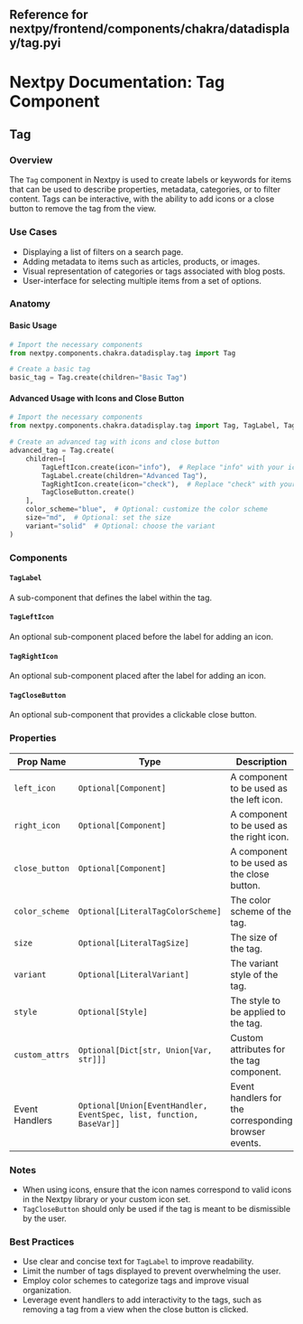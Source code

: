 ##  Reference for nextpy/frontend/components/chakra/datadisplay/tag.pyi

# Nextpy Documentation: Tag Component

## Tag

### Overview

The `Tag` component in Nextpy is used to create labels or keywords for items that can be used to describe properties, metadata, categories, or to filter content. Tags can be interactive, with the ability to add icons or a close button to remove the tag from the view.

### Use Cases

- Displaying a list of filters on a search page.
- Adding metadata to items such as articles, products, or images.
- Visual representation of categories or tags associated with blog posts.
- User-interface for selecting multiple items from a set of options.

### Anatomy

#### Basic Usage

```python
# Import the necessary components
from nextpy.components.chakra.datadisplay.tag import Tag

# Create a basic tag
basic_tag = Tag.create(children="Basic Tag")
```

#### Advanced Usage with Icons and Close Button

```python
# Import the necessary components
from nextpy.components.chakra.datadisplay.tag import Tag, TagLabel, TagLeftIcon, TagRightIcon, TagCloseButton

# Create an advanced tag with icons and close button
advanced_tag = Tag.create(
    children=[
        TagLeftIcon.create(icon="info"),  # Replace "info" with your icon choice
        TagLabel.create(children="Advanced Tag"),
        TagRightIcon.create(icon="check"),  # Replace "check" with your icon choice
        TagCloseButton.create()
    ],
    color_scheme="blue",  # Optional: customize the color scheme
    size="md",  # Optional: set the size
    variant="solid"  # Optional: choose the variant
)
```

### Components

#### `TagLabel`
A sub-component that defines the label within the tag.

#### `TagLeftIcon`
An optional sub-component placed before the label for adding an icon.

#### `TagRightIcon`
An optional sub-component placed after the label for adding an icon.

#### `TagCloseButton`
An optional sub-component that provides a clickable close button.

### Properties

| Prop Name        | Type                                                     | Description                                                  |
| ---------------- | -------------------------------------------------------- | ------------------------------------------------------------ |
| `left_icon`      | `Optional[Component]`                                    | A component to be used as the left icon.                     |
| `right_icon`     | `Optional[Component]`                                    | A component to be used as the right icon.                    |
| `close_button`   | `Optional[Component]`                                    | A component to be used as the close button.                  |
| `color_scheme`   | `Optional[LiteralTagColorScheme]`                        | The color scheme of the tag.                                 |
| `size`           | `Optional[LiteralTagSize]`                               | The size of the tag.                                         |
| `variant`        | `Optional[LiteralVariant]`                               | The variant style of the tag.                                |
| `style`          | `Optional[Style]`                                        | The style to be applied to the tag.                          |
| `custom_attrs`   | `Optional[Dict[str, Union[Var, str]]]`                   | Custom attributes for the tag component.                     |
| Event Handlers   | `Optional[Union[EventHandler, EventSpec, list, function, BaseVar]]` | Event handlers for the corresponding browser events. |

### Notes

- When using icons, ensure that the icon names correspond to valid icons in the Nextpy library or your custom icon set.
- `TagCloseButton` should only be used if the tag is meant to be dismissible by the user.

### Best Practices

- Use clear and concise text for `TagLabel` to improve readability.
- Limit the number of tags displayed to prevent overwhelming the user.
- Employ color schemes to categorize tags and improve visual organization.
- Leverage event handlers to add interactivity to the tags, such as removing a tag from a view when the close button is clicked.